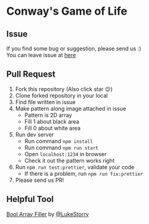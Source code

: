 # Conway's Game of Life

## Issue

If you find some bug or suggestion, please send us :)  
You can leave issue at [here](https://github.com/TroyTae/game-of-life/issues/new/choose)

## Pull Request

1. Fork this repository (Also click star 😉)
2. Clone forked repository in your local
3. Find file written in issue
4. Make pattern along image attached in issue
   - Pattern is 2D array
   - Fill 1 about black area
   - Fill 0 about white area
5. Run dev server
   - Run command `npm install`
   - Run command `npm run start`
   - Open `localhost:1234` in browser
   - Check it out the pattern works right
6. Run `npm run test:prettier`, validate your code
   - If there is a problem, run `npm run fix:prettier`
7. Please send us PR!

## Helpful Tool

[Bool Array Filler](https://lukestorry.github.io/bool-array-filler/) by [@LukeStorry](https://github.com/LukeStorry)
